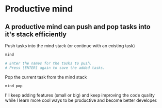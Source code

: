 Productive mind
===============

A productive mind can push and pop tasks into it's stack efficiently
--------------------------------------------------------------------

Push tasks into the mind stack (or continue with an existing task)

```bash
mind

# Enter the names for the tasks to push.
# Press [ENTER] again to save the added tasks.
```

Pop the current task from the mind stack

```bash
mind pop
```

I'll keep adding features (small or big) and keep improving the code quality
while I learn more cool ways to be productive and become better developer.
